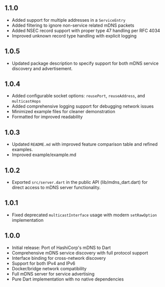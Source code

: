 ## 1.1.0

- Added support for multiple addresses in a `ServiceEntry`
- Added filtering to ignore non-service related mDNS packets
- Added NSEC record support with proper type 47 handling per RFC 4034
- Improved unknown record type handling with explicit logging

## 1.0.5

- Updated package description to specify support for both mDNS service discovery and advertisement.

## 1.0.4

- Added configurable socket options: `reusePort`, `reuseAddress`, and `multicastHops`
- Added comprehensive logging support for debugging network issues
- Minimized example files for cleaner demonstration
- Formatted for improved readability

## 1.0.3

- Updated `README.md` with improved feature comparison table and refined examples.
- Improved example/example.md

## 1.0.2

- Exported `src/server.dart` in the public API (lib/mdns_dart.dart) for direct access to mDNS server functionality.

## 1.0.1

- Fixed deprecated `multicastInterface` usage with modern `setRawOption` implementation

## 1.0.0

- Initial release: Port of HashiCorp's mDNS to Dart
- Comprehensive mDNS service discovery with full protocol support
- Interface binding for cross-network discovery 
- Support for both IPv4 and IPv6
- Docker/bridge network compatibility
- Full mDNS server for service advertising
- Pure Dart implementation with no native dependencies

